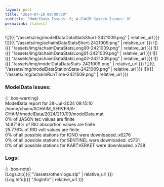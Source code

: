 ```yaml
---
layout: post
title: "2024-07-28 09:00:00"
subtitle: "ModelData Issues: 6; A-CHAIM System Issues: 0"
permalink: /latest/
---
```


![]({{ "/assets/img/modelDataDataStatsShort-2421009.png" | relative_url }})
![]({{ "/assets/img/achaimDataStatsShort-2421009.png" | relative_url }})
![]({{ "/assets/img/achaimDataStatsLong00-2421009.png" | relative_url }})
![]({{ "/assets/img/achaimDataStatsLong01-2421009.png" | relative_url }})
![]({{ "/assets/img/achaimDataStatsLong02-2421009.png" | relative_url }})
![]({{ "/assets/img/modelDataDataStats-2421009.png" | relative_url }})
![]({{ "/assets/img/modelDataStationStats-2421009.png" | relative_url }})
![]({{ "/assets/img/achaimRunTime-2421009.png" | relative_url }})


### ModelData Issues:  
  
{: .box-warning}  
 ModelData report for 28-Jul-2024 09:15:10   
 /home/chaim/ACHAIM_SERVER/A-CHAIM/modelData/2024/210/09/modelData.mat   
 0% of JASON tec values are finite   
 14.8719% of RIO absoprtion values are finite   
 25.776% of RIO volt values are finite   
 0% of all possible stations for IONO were downloaded. x6276   
 0% of all possible stations for SENTINEL were downloaded. x5731   
 0% of all possible stations for KARTVERKET were downloaded. x738   
  


### Logs:  
  
{: .box-note}  
[Logs.zip]({{ "/assets/other/logs.zip" | relative_url }})  
[Log Info]({{ "/logInfo" | relative_url }})  
